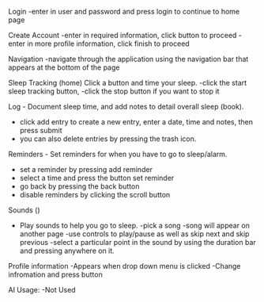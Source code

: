 

Login
-enter in user and password and press login to continue to home page

Create Account
-enter in required information, click button to proceed
-enter in more profile information, click finish to proceed

Navigation
  -navigate through the application using the navigation bar that appears at the bottom of the page

Sleep Tracking (home)
Click a button and time your sleep.
-click the start sleep tracking button,
-click the stop button if you want to stop it
     
Log - Document sleep time, and add notes to detail overall sleep (book).
- click add entry to create a new entry, enter a date, time and notes, then press submit
- you can also delete entries by pressing the trash icon.

Reminders - Set reminders for when you have to go to sleep/alarm.
- set a reminder by pressing add reminder
- select a time and press the button set reminder
- go back by pressing the back button
- disable reminders by clicking the scroll button

Sounds ()
- Play sounds to help you go to sleep.
-pick a song
-song will appear on another page
-use controls to play/pause as well as skip next and skip previous
-select a particular point in the sound by using the duration bar and pressing anywhere on it.

Profile information
-Appears when drop down menu is clicked
-Change infromation and press button

AI Usage:
  -Not Used
